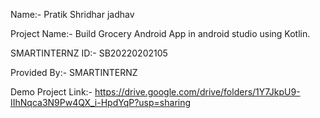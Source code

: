 Name:- Pratik Shridhar jadhav

Project Name:- Build Grocery Android App in android studio using Kotlin.

SMARTINTERNZ ID:- SB20220202105

Provided By:-  SMARTINTERNZ 

Demo Project Link:-  https://drive.google.com/drive/folders/1Y7JkpU9-IIhNqca3N9Pw4QX_i-HpdYqP?usp=sharing
